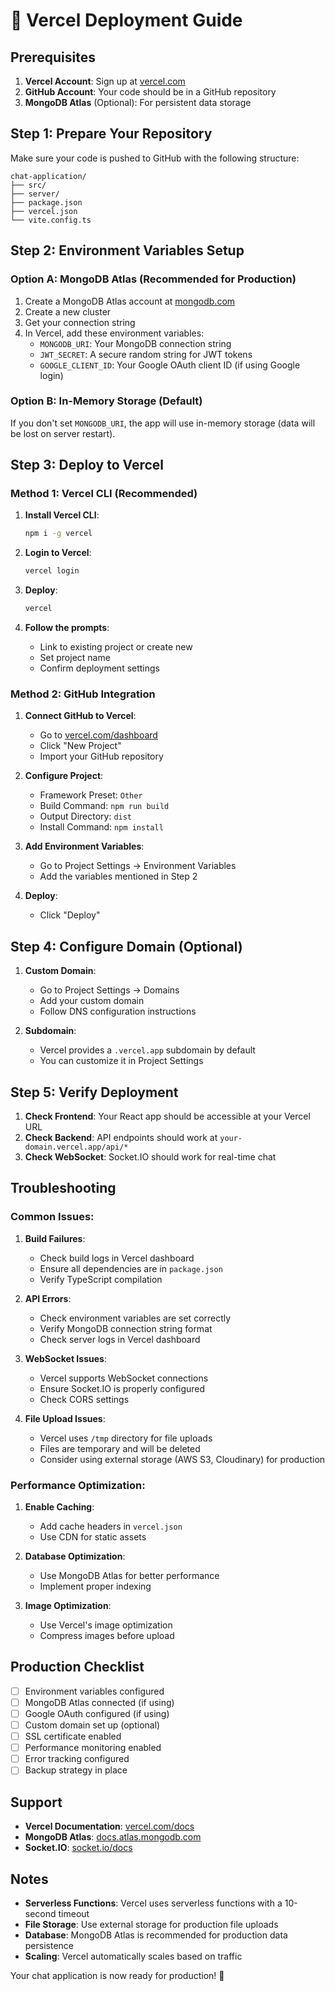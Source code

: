 # 🚀 Vercel Deployment Guide

## Prerequisites

1. **Vercel Account**: Sign up at [vercel.com](https://vercel.com)
2. **GitHub Account**: Your code should be in a GitHub repository
3. **MongoDB Atlas** (Optional): For persistent data storage

## Step 1: Prepare Your Repository

Make sure your code is pushed to GitHub with the following structure:
```
chat-application/
├── src/
├── server/
├── package.json
├── vercel.json
└── vite.config.ts
```

## Step 2: Environment Variables Setup

### Option A: MongoDB Atlas (Recommended for Production)

1. Create a MongoDB Atlas account at [mongodb.com](https://mongodb.com)
2. Create a new cluster
3. Get your connection string
4. In Vercel, add these environment variables:
   - `MONGODB_URI`: Your MongoDB connection string
   - `JWT_SECRET`: A secure random string for JWT tokens
   - `GOOGLE_CLIENT_ID`: Your Google OAuth client ID (if using Google login)

### Option B: In-Memory Storage (Default)

If you don't set `MONGODB_URI`, the app will use in-memory storage (data will be lost on server restart).

## Step 3: Deploy to Vercel

### Method 1: Vercel CLI (Recommended)

1. **Install Vercel CLI**:
   ```bash
   npm i -g vercel
   ```

2. **Login to Vercel**:
   ```bash
   vercel login
   ```

3. **Deploy**:
   ```bash
   vercel
   ```

4. **Follow the prompts**:
   - Link to existing project or create new
   - Set project name
   - Confirm deployment settings

### Method 2: GitHub Integration

1. **Connect GitHub to Vercel**:
   - Go to [vercel.com/dashboard](https://vercel.com/dashboard)
   - Click "New Project"
   - Import your GitHub repository

2. **Configure Project**:
   - Framework Preset: `Other`
   - Build Command: `npm run build`
   - Output Directory: `dist`
   - Install Command: `npm install`

3. **Add Environment Variables**:
   - Go to Project Settings → Environment Variables
   - Add the variables mentioned in Step 2

4. **Deploy**:
   - Click "Deploy"

## Step 4: Configure Domain (Optional)

1. **Custom Domain**:
   - Go to Project Settings → Domains
   - Add your custom domain
   - Follow DNS configuration instructions

2. **Subdomain**:
   - Vercel provides a `.vercel.app` subdomain by default
   - You can customize it in Project Settings

## Step 5: Verify Deployment

1. **Check Frontend**: Your React app should be accessible at your Vercel URL
2. **Check Backend**: API endpoints should work at `your-domain.vercel.app/api/*`
3. **Check WebSocket**: Socket.IO should work for real-time chat

## Troubleshooting

### Common Issues:

1. **Build Failures**:
   - Check build logs in Vercel dashboard
   - Ensure all dependencies are in `package.json`
   - Verify TypeScript compilation

2. **API Errors**:
   - Check environment variables are set correctly
   - Verify MongoDB connection string format
   - Check server logs in Vercel dashboard

3. **WebSocket Issues**:
   - Vercel supports WebSocket connections
   - Ensure Socket.IO is properly configured
   - Check CORS settings

4. **File Upload Issues**:
   - Vercel uses `/tmp` directory for file uploads
   - Files are temporary and will be deleted
   - Consider using external storage (AWS S3, Cloudinary) for production

### Performance Optimization:

1. **Enable Caching**:
   - Add cache headers in `vercel.json`
   - Use CDN for static assets

2. **Database Optimization**:
   - Use MongoDB Atlas for better performance
   - Implement proper indexing

3. **Image Optimization**:
   - Use Vercel's image optimization
   - Compress images before upload

## Production Checklist

- [ ] Environment variables configured
- [ ] MongoDB Atlas connected (if using)
- [ ] Google OAuth configured (if using)
- [ ] Custom domain set up (optional)
- [ ] SSL certificate enabled
- [ ] Performance monitoring enabled
- [ ] Error tracking configured
- [ ] Backup strategy in place

## Support

- **Vercel Documentation**: [vercel.com/docs](https://vercel.com/docs)
- **MongoDB Atlas**: [docs.atlas.mongodb.com](https://docs.atlas.mongodb.com)
- **Socket.IO**: [socket.io/docs](https://socket.io/docs)

## Notes

- **Serverless Functions**: Vercel uses serverless functions with a 10-second timeout
- **File Storage**: Use external storage for production file uploads
- **Database**: MongoDB Atlas is recommended for production data persistence
- **Scaling**: Vercel automatically scales based on traffic

Your chat application is now ready for production! 🎉 